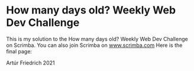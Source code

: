 # How many days old? Weekly Web Dev Challenge
This is my solution to the How many days old? Weekly Web Dev Challenge on Scrimba. You can also join Scrimba on www.scrimba.com
Here is the final page: 

Artúr Friedrich 2021

